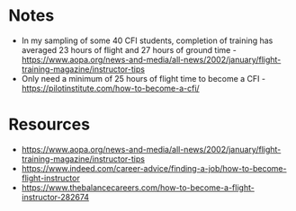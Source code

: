 # Notes
 - In my sampling of some 40 CFI students, completion of training has averaged 23 hours of flight and 27 hours of ground time - https://www.aopa.org/news-and-media/all-news/2002/january/flight-training-magazine/instructor-tips
 - Only need a minimum of 25 hours of flight time to become a CFI - https://pilotinstitute.com/how-to-become-a-cfi/
 
# Resources
- https://www.aopa.org/news-and-media/all-news/2002/january/flight-training-magazine/instructor-tips
- https://www.indeed.com/career-advice/finding-a-job/how-to-become-flight-instructor
- https://www.thebalancecareers.com/how-to-become-a-flight-instructor-282674